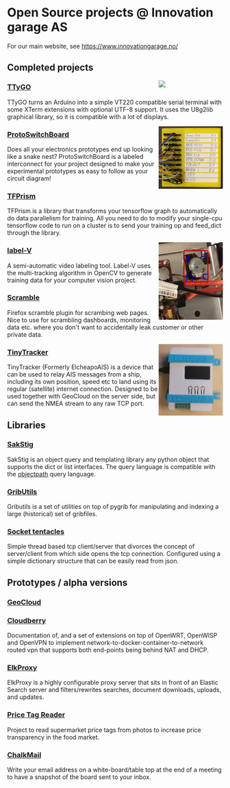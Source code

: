 # Open Source projects @ Innovation garage AS

For our main website, see https://www.innovationgarage.no/

## Completed projects

<img align="right" width="150" src="https://innovationgarage.github.io/TTyGO/images/screenshot-menu.jpg" style="float: right;">

### [TTyGO](https://innovationgarage.github.io/TTyGO/)
TTyGO turns an Arduino into a simple VT220 compatible serial terminal with some XTerm extensions with optional UTF-8 support. It uses the U8g2lib graphical library, so it is compatible with a lot of displays.


<img align="right" width="150" src="PSB.jpg">

### [ProtoSwitchBoard](https://innovationgarage.github.io/ProtoSwitchBoard)
Does all your electronics prototypes end up looking like a snake nest? ProtoSwitchBoard is a labeled interconnect for your project designed to make your experimental prototypes as easy to follow as your circuit diagram!

### [TFPrism](https://innovationgarage.github.io/tfprism/)
TFPrism is a library that transforms your tensorflow graph to automatically do data parallelism for training. All you need to do to modify your single-cpu tensorflow code to run on a cluster is to send your training op and feed_dict through the library.


<img align="right" width="150" src="LabelV.jpg">

### [label-V](https://innovationgarage.github.io/label-V)
A semi-automatic video labeling tool. Label-V uses the multi-tracking algorithm in OpenCV to generate training data for your computer vision project.

### [Scramble](https://github.com/innovationgarage/Scramble)
Firefox scramble plugin for scrambing web pages. Nice to use for scrambling dashboards, monitoring data etc. where you don't want to accidentally leak customer or other private data.


<img align="right" width="150" src="TinyTracker.png">

### [TinyTracker](https://github.com/innovationgarage/ElCheapoAIS-nmea)
TinyTracker (Formerly ElcheapoAIS) is a device that can be used to relay AIS messages from a ship, including its own position, speed etc to land using its regular (satellite) internet connection. Designed to be used together with GeoCloud on the server side, but can send the NMEA stream to any raw TCP port.


## Libraries

### [SakStig](https://innovationgarage.github.io/sakstig/)
SakStig is an object query and templating library any python object that supports the dict or list interfaces. The query language is compatible with the [objectpath](http://www.objectpath.org) query language.

### [GribUtils](https://github.com/innovationgarage/gributils)
Gributils is a set of utilities on top of pygrib for manipulating and indexing a large (historical) set of gribfiles.

### [Socket tentacles](https://github.com/innovationgarage/socket-tentacles)
Simple thread based tcp client/server that divorces the concept of server/client from which side opens the tcp connection. Configured using a simple dictionary structure that can be easily read from json.


## Prototypes / alpha versions

### [GeoCloud](https://innovationgarage.github.io/GeoCloud)

### [Cloudberry](https://innovationgarage.github.io/cloudberry/)
Documentation of, and a set of extensions on top of OpenWRT, OpenWISP and OpenVPN to implement network-to-docker-container-to-network routed vpn that supports both end-points being behind NAT and DHCP.

### [ElkProxy](https://innovationgarage.github.io/elkproxy/)
ElkProxy is a highly configurable proxy server that sits in front of an Elastic Search server and filters/rewrites searches, document downloads, uploads, and updates.

### [Price Tag Reader](https://github.com/innovationgarage/price-tag-reader)
Project to read supermarket price tags from photos to increase price transparency in the food market.

### [ChalkMail](https://github.com/innovationgarage/ChalkMail)
Write your email address on a white-board/table top at the end of a meeting to have a snapshot of the board sent to your inbox.

